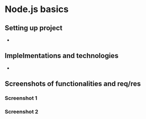 # Node.js basics

## Setting up project
- 
## Implelmentations and technologies
-


## Screenshots of functionalities and req/res

### Screenshot 1

### Screenshot 2
